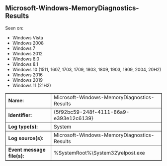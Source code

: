 ## Microsoft-Windows-MemoryDiagnostics-Results

Seen on:
* Windows Vista
* Windows 2008
* Windows 7
* Windows 2012
* Windows 8.0
* Windows 8.1
* Windows 10 (1511, 1607, 1703, 1709, 1803, 1809, 1903, 1909, 2004, 20H2)
* Windows 2016
* Windows 2019
* Windows 11 (21H2)

<table border="1" class="docutils">
  <tbody>
    <tr>
      <td><b>Name:</b></td>
      <td>Microsoft-Windows-MemoryDiagnostics-Results</td>
    </tr>
    <tr>
      <td><b>Identifier:</b></td>
      <td>{5f92bc59-248f-4111-86a9-e393e12c6139}</td>
    </tr>
    <tr>
      <td><b>Log type(s):</b></td>
      <td>System</td>
    </tr>
    <tr>
      <td><b>Log source(s):</b></td>
      <td>Microsoft-Windows-MemoryDiagnostics-Results</td>
    </tr>
    <tr>
      <td><b>Event message file(s):</b></td>
      <td>%SystemRoot%\System32\relpost.exe</td>
    </tr>
  </tbody>
</table>

&nbsp;

